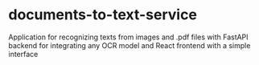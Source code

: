 # documents-to-text-service
Application for recognizing texts from images and .pdf files with FastAPI backend for integrating any OCR model and React frontend with a simple interface
